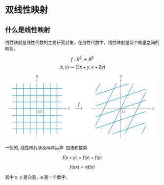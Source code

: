 # 双线性映射

## 什么是线性映射

线性映射是线性代数的主要研究对象。在线性代数中，线性映射是两个向量之间的映射。

$$f: R^2 \rightarrow R^2$$
$$(x, y)\mapsto(3x+y, x+2y)$$

![alt text](img/linemap.jpg)

一般的, 线性映射涉及两种运算: 加法和数乘

$$
f(x+y) = f(x) + f(y)
$$

$$
f(ax) = af(x)
$$

其中 x, y 是向量，a 是一个数字。

